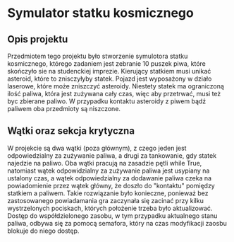 # Symulator statku kosmicznego
## Opis projektu 
Przedmiotem tego projektu było stworzenie symulotora statku kosmicznego, którego zadaniem jest zebranie 10 puszek piwa, które skończyło sie na studenckiej imprezie. Kierujący statkiem musi unikać asteroid, które to znisczyłyby statek. Pojazd jest wyposażony w działo laserowe, które może zniszczyć asteroidy. Niestety statek ma ograniczoną ilość paliwa, która jest zużywana cały czas, więc aby przetrwać, musi też byc zbierane paliwo. W przypadku kontaktu asteroidy z piwem bądź paliwem oba przedmioty są niszczone. 
## Wątki oraz sekcja krytyczna
W projekcie są dwa wątki (poza głównym), z czego jeden jest odpowiedzialny za zużywanie paliwa, a drugi za tankowanie, gdy statek najedzie na paliwo. Oba wątki pracują na zasadzie pętli while True, natomiast wątek odpowidzialny za zużywanie paliwa jest usypiany na ustalony czas, a wątek odpowiedzialny za dodawanie paliwa czeka na powiadomienie przez wątek główny, że doszło do "kontaktu" pomiędzy statkiem a paliwem. Takie rozwiązanie było konieczne, ponieważ bez zastosowanego powiadamania gra zaczynała się zacinać przy kilku wystrzelonych pociskach, których położenie trzeba było aktualizować. Dostęp do współdzielonego zasobu, w tym przypadku aktualnego stanu paliwa, odbywa się za pomocą semafora, który na czas modyfikacji zaosbu blokuje do niego dostęp. 
